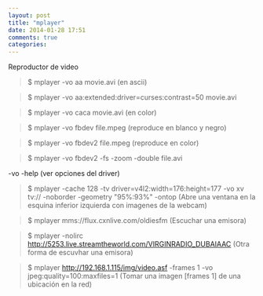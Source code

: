 ```yaml
---
layout: post
title: "mplayer"
date: 2014-01-28 17:51
comments: true
categories: 
---
```

Reproductor de video

>$ mplayer -vo aa movie.avi   (en ascii)

>$ mplayer -vo aa:extended:driver=curses:contrast=50 movie.avi

>$ mplayer -vo caca movie.avi  (en color)

>$ mplayer -vo fbdev file.mpeg  (reproduce en blanco y negro)

>$ mplayer -vo fbdev2 file.mpeg (reproduce en color)

>$ mplayer -vo fbdev2 -fs -zoom -double file.avi

-vo -help (ver opciones del driver)

>$ mplayer -cache 128 -tv driver=v4l2:width=176:height=177 -vo xv tv:// -noborder -geometry "95%:93%" -ontop  (Abre una ventana en la esquina inferior izquierda con imagenes de la webcam)

>$ mplayer mms://flux.cxnlive.com/oldiesfm  (Escuchar una emisora)

>$ mplayer -nolirc http://5253.live.streamtheworld.com/VIRGINRADIO_DUBAIAAC (Otra forma de escuvhar una emisora)

>$ mplayer http://192.168.1.115/img/video.asf -frames 1 -vo jpeg:quality=100:maxfiles=1  (Tomar una imagen [frames 1] de una ubicación en la red)

